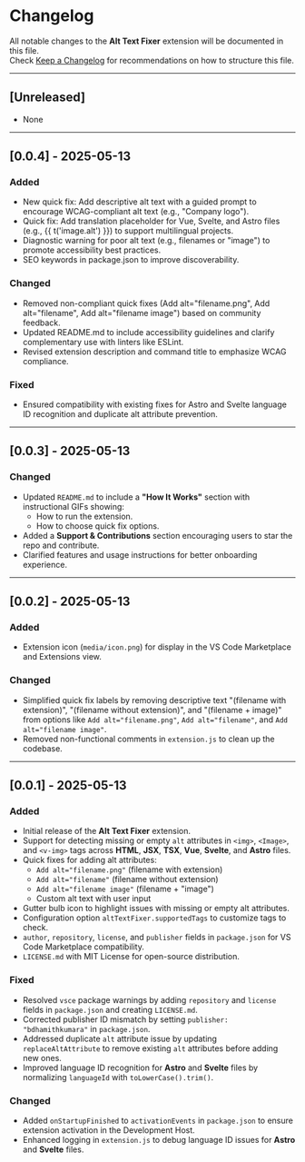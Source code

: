 # Changelog

All notable changes to the **Alt Text Fixer** extension will be documented in this file.  
Check [Keep a Changelog](https://keepachangelog.com/en/1.0.0/) for recommendations on how to structure this file.

---

## [Unreleased]

- None

---


## [0.0.4] - 2025-05-13

### Added

 - New quick fix: Add descriptive alt text with a guided prompt to encourage WCAG-compliant alt text (e.g., "Company logo").
 - Quick fix: Add translation placeholder for Vue, Svelte, and Astro files (e.g., {{ t('image.alt') }}) to support multilingual projects.
 - Diagnostic warning for poor alt text (e.g., filenames or "image") to promote accessibility best practices.
 - SEO keywords in package.json to improve discoverability.

 ### Changed

- Removed non-compliant quick fixes (Add alt="filename.png", Add alt="filename", Add alt="filename image") based on community feedback.
- Updated README.md to include accessibility guidelines and clarify complementary use with linters like ESLint.
- Revised extension description and command title to emphasize WCAG compliance.

### Fixed

- Ensured compatibility with existing fixes for Astro and Svelte language ID recognition and duplicate alt attribute prevention.

---

## [0.0.3] - 2025-05-13

### Changed

- Updated `README.md` to include a **"How It Works"** section with instructional GIFs showing:
  - How to run the extension.
  - How to choose quick fix options.
- Added a **Support & Contributions** section encouraging users to star the repo and contribute.
- Clarified features and usage instructions for better onboarding experience.

---

## [0.0.2] - 2025-05-13

### Added

- Extension icon (`media/icon.png`) for display in the VS Code Marketplace and Extensions view.

### Changed

- Simplified quick fix labels by removing descriptive text "(filename with extension)", "(filename without extension)", and "(filename + image)" from options like `Add alt="filename.png"`, `Add alt="filename"`, and `Add alt="filename image"`.
- Removed non-functional comments in `extension.js` to clean up the codebase.

---

## [0.0.1] - 2025-05-13

### Added

- Initial release of the **Alt Text Fixer** extension.
- Support for detecting missing or empty `alt` attributes in `<img>`, `<Image>`, and `<v-img>` tags across **HTML**, **JSX**, **TSX**, **Vue**, **Svelte**, and **Astro** files.
- Quick fixes for adding alt attributes:
  - `Add alt="filename.png"` (filename with extension)
  - `Add alt="filename"` (filename without extension)
  - `Add alt="filename image"` (filename + "image")
  - Custom alt text with user input
- Gutter bulb icon to highlight issues with missing or empty alt attributes.
- Configuration option `altTextFixer.supportedTags` to customize tags to check.
- `author`, `repository`, `license`, and `publisher` fields in `package.json` for VS Code Marketplace compatibility.
- `LICENSE.md` with MIT License for open-source distribution.

### Fixed

- Resolved `vsce` package warnings by adding `repository` and `license` fields in `package.json` and creating `LICENSE.md`.
- Corrected publisher ID mismatch by setting `publisher: "bdhamithkumara"` in `package.json`.
- Addressed duplicate `alt` attribute issue by updating `replaceAltAttribute` to remove existing `alt` attributes before adding new ones.
- Improved language ID recognition for **Astro** and **Svelte** files by normalizing `languageId` with `toLowerCase().trim()`.

### Changed

- Added `onStartupFinished` to `activationEvents` in `package.json` to ensure extension activation in the Development Host.
- Enhanced logging in `extension.js` to debug language ID issues for **Astro** and **Svelte** files.
